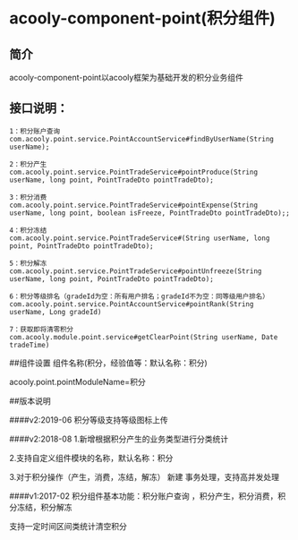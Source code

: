 <!-- title:积分组件 -->
<!-- type: business -->
<!-- author: cuifuqiang -->
acooly-component-point(积分组件)
====

## 简介

acooly-component-point以acooly框架为基础开发的积分业务组件

## 接口说明：

	1：积分账户查询 
	com.acooly.point.service.PointAccountService#findByUserName(String userName);
	
	2：积分产生 
	com.acooly.point.service.PointTradeService#pointProduce(String userName, long point, PointTradeDto pointTradeDto);
	
	3：积分消费 
	com.acooly.point.service.PointTradeService#pointExpense(String userName, long point, boolean isFreeze, PointTradeDto pointTradeDto);;
	
	4：积分冻结 
	com.acooly.point.service.PointTradeService#(String userName, long point, PointTradeDto pointTradeDto);
	
	5：积分解冻 
	com.acooly.point.service.PointTradeService#pointUnfreeze(String userName, long point, PointTradeDto pointTradeDto);

	6：积分等级排名（gradeId为空：所有用户排名；gradeId不为空：同等级用户排名）
	com.acooly.point.service.PointAccountService#pointRank(String userName, Long gradeId)

	7：获取即将清零积分
	com.acooly.module.point.service#getClearPoint(String userName, Date tradeTime)


##组件设置
组件名称(积分，经验值等：默认名称：积分)

acooly.point.pointModuleName=积分

##版本说明

####v2:2019-06
积分等级支持等级图标上传

####v2:2018-08
1.新增根据积分产生的业务类型进行分类统计

2.支持自定义组件模块的名称，默认名称：积分

3.对于积分操作（产生，消费，冻结，解冻） 新建 事务处理，支持高并发处理

####v1:2017-02
积分组件基本功能：积分账户查询 ，积分产生，积分消费，积分冻结，积分解冻 

支持一定时间区间类统计清空积分





